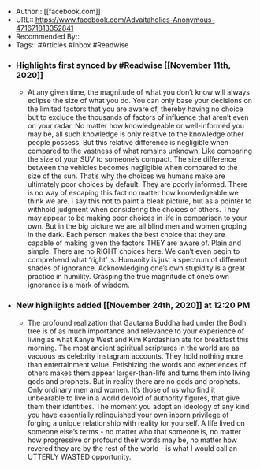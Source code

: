 - Author:: [[facebook.com]]
- URL:: https://www.facebook.com/Advaitaholics-Anonymous-471671813352841
- Recommended By::
- Tags:: #Articles #Inbox #Readwise
- ### Highlights first synced by #Readwise [[November 11th, 2020]]
    - At any given time, the magnitude of what you don’t know will always eclipse the size of what you do.  You can only base your decisions on the limited factors that you are aware of, thereby having no choice but to exclude the thousands of factors of influence that aren’t even on your radar. No matter how knowledgeable or well-informed you may be, all such knowledge is only relative to the knowledge other people possess. But this relative difference is negligible when compared to the vastness of what remains unknown. Like comparing the size of your SUV to someone’s compact. The size difference between the vehicles becomes negligible when compared to the size of the sun. That’s why the choices we humans make are ultimately poor choices by default. They are poorly informed. There is no way of escaping this fact no matter how knowledgeable we think we are. I say this not to paint a bleak picture, but as a pointer to withhold judgment when considering the choices of others. They may appear to be making poor choices in life in comparison to your own. But in the big picture we are all blind men and women groping in the dark.  Each person makes the best choice that they are capable of making given the factors THEY are aware of. Plain and simple. There are no RIGHT choices here. We can’t even begin to comprehend what ‘right’ is. Humanity is just a spectrum of different shades of ignorance. Acknowledging one’s own stupidity is a great practice in humility. Grasping the true magnitude of one’s own ignorance is a mark of wisdom. 
- ### New highlights added [[November 24th, 2020]] at 12:20 PM
    - The profound realization that Gautama Buddha had under the Bodhi tree is of as much importance and relevance to your experience of living as what Kanye West and Kim Kardashian ate for breakfast this morning. The most ancient spiritual scriptures in the world are as vacuous as celebrity Instagram accounts. They hold nothing more than entertainment value. Fetishizing the words and experiences of others makes them appear larger-than-life and turns them into living gods and prophets.  But in reality there are no gods and prophets. Only ordinary men and women. It’s those of us who find it unbearable to live in a world devoid of authority figures, that give them their identities. The moment you adopt an ideology of any kind you have essentially relinquished your own inborn privilege of forging a unique relationship with reality for yourself. A life lived on someone else’s terms - no matter who that someone is, no matter how progressive or profound their words may be, no matter how revered they are by the rest of the world - is what I would call an UTTERLY WASTED opportunity. 

